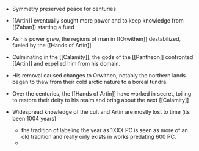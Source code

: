 - Symmetry preserved peace for centuries
- [[Artin]] eventually sought more power and to keep knowledge from [[Zaban]] starting a fued
- As his power grew, the regions of man in [[Orwithen]] destabilized, fueled by the [[Hands of Artin]]
- Culminating in the [[Calamity]], the gods of the [[Pantheon]] confronted [[Artin]] and expelled him from his domain.
- His removal caused changes to Orwithen, notably the northern lands began to thaw from their cold arctic nature to a boreal tundra.

- Over the centuries, the [[Hands of Artin]] have worked in secret, toiling to restore their deity to his realm and bring about the next [[Calamity]]
- Widespread knowledge of the cult and Artin are mostly lost to time (its been 1004 years)
	- the tradition of labeling the year as 1XXX PC is seen as more of an old tradition and really only exists in works predating 600 PC.
	- 